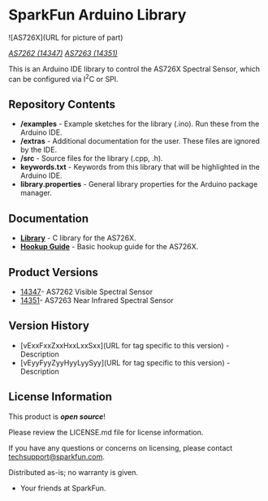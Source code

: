 SparkFun <AS726X> Arduino Library
========================================

![AS726X](URL for picture of part)

[*AS7262 (14347)*](https://www.sparkfun.com/products/14347)
[*AS7263 (14351)*](https://www.sparkfun.com/products/14351)

This is an Arduino IDE library to control the AS726X Spectral Sensor, which can be configured via I<sup>2</sup>C or SPI.

Repository Contents
-------------------

* **/examples** - Example sketches for the library (.ino). Run these from the Arduino IDE. 
* **/extras** - Additional documentation for the user. These files are ignored by the IDE. 
* **/src** - Source files for the library (.cpp, .h).
* **keywords.txt** - Keywords from this library that will be highlighted in the Arduino IDE. 
* **library.properties** - General library properties for the Arduino package manager. 

Documentation
--------------
* **[Library](https://github.com/sparkfun/Qwiic_Spectral_Sensor_AS726X)** - C library for the AS726X.
* **[Hookup Guide](https://learn.sparkfun.com/tutorials/as726x-nirvi)** - Basic hookup guide for the AS726X.

Product Versions
----------------
* [14347](https://www.sparkfun.com/products/14347)- AS7262 Visible Spectral Sensor
* [14351](https://www.sparkfun.com/products/14351)- AS7263 Near Infrared Spectral Sensor

Version History
---------------
* [vExxFxxZxxHxxLxxSxx](URL for tag specific to this version) - Description 
* [vEyyFyyZyyHyyLyySyy](URL for tag specific to this version) - Description

License Information
-------------------

This product is _**open source**_! 

Please review the LICENSE.md file for license information. 

If you have any questions or concerns on licensing, please contact techsupport@sparkfun.com.

Distributed as-is; no warranty is given.

- Your friends at SparkFun.

_<COLLABORATION CREDIT>_
